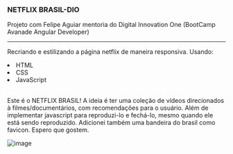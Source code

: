 <h3> NETFLIX BRASIL-DIO </h3>

Projeto com Felipe Aguiar mentoria do Digital Innovation One (BootCamp Avanade Angular Developer)
<hr>

Recriando e estilizando a página netflix de maneira responsiva. Usando: 
<ol type="circle"></ol>
<li>HTML</li>
<li>CSS</li>
<li>JavaScript</li>
<br>

Este é o NETFLIX BRASIL! A ideia é ter uma coleção de vídeos direcionados à filmes/documentários, com recomendações para o usuário. Além de implementar javascript para reproduzi-lo e fechá-lo, mesmo quando ele está sendo reproduzido. Adicionei também uma bandeira do brasil como favicon. Espero que gostem.



![image](https://user-images.githubusercontent.com/81975895/115775773-a8a27c00-a389-11eb-8d51-ad5085efebd8.png)


